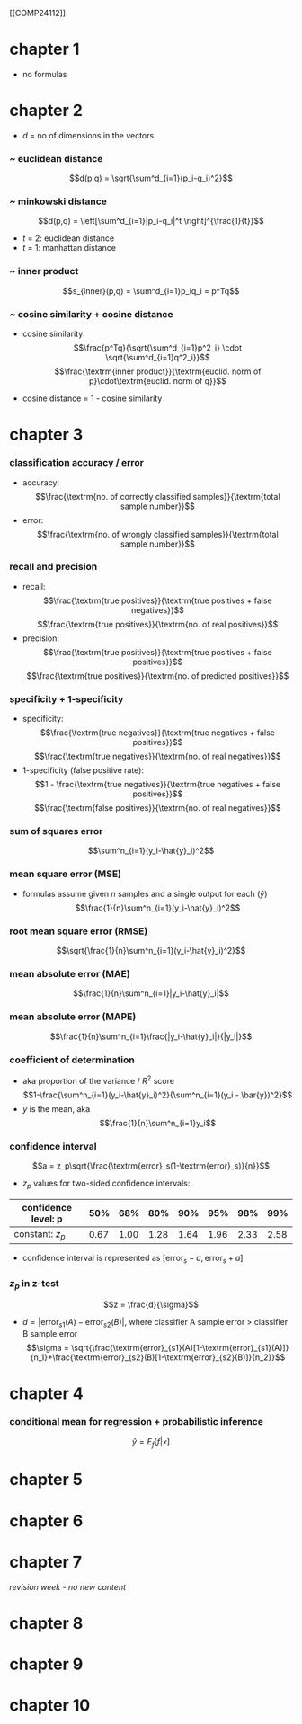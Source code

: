 [[COMP24112]]

# chapter 1
- no formulas

# chapter 2
- $d$ = no of dimensions in the vectors
### ~ euclidean distance
$$d(p,q) = \sqrt{\sum^d_{i=1}(p_i-q_i)^2}$$


### ~ minkowski distance
$$d(p,q) = \left[\sum^d_{i=1}|p_i-q_i|^t \right]^{\frac{1}{t}}$$
- $t$ = 2: euclidean distance
- $t$ = 1: manhattan distance

### ~ inner product
$$s_{inner}(p,q) = \sum^d_{i=1}p_iq_i = p^Tq$$

### ~ cosine similarity + cosine distance
- cosine similarity:
$$\frac{p^Tq}{\sqrt{\sum^d_{i=1}p^2_i} \cdot \sqrt{\sum^d_{i=1}q^2_i}}$$
$$\frac{\textrm{inner product}}{\textrm{euclid. norm of p}\cdot\textrm{euclid. norm of q}}$$

- cosine distance = 1 - cosine similarity

# chapter 3
### classification accuracy / error
- accuracy:
$$\frac{\textrm{no. of correctly classified samples}}{\textrm{total sample number}}$$
- error:
$$\frac{\textrm{no. of wrongly classified samples}}{\textrm{total sample number}}$$
### recall and precision
- recall:
$$\frac{\textrm{true positives}}{\textrm{true positives + false negatives}}$$
$$\frac{\textrm{true positives}}{\textrm{no. of real positives}}$$
- precision:
$$\frac{\textrm{true positives}}{\textrm{true positives + false positives}}$$
$$\frac{\textrm{true positives}}{\textrm{no. of predicted positives}}$$
### specificity + 1-specificity
- specificity:
$$\frac{\textrm{true negatives}}{\textrm{true negatives + false positives}}$$
$$\frac{\textrm{true negatives}}{\textrm{no. of real negatives}}$$
- 1-specificity (false positive rate):
$$1 - \frac{\textrm{true negatives}}{\textrm{true negatives + false positives}}$$
$$\frac{\textrm{false positives}}{\textrm{no. of real negatives}}$$
### sum of squares error
$$\sum^n_{i=1}(y_i-\hat{y}_i)^2$$
### mean square error (MSE)
- formulas assume given $n$ samples and a single output for each ($\hat{y}$)
$$\frac{1}{n}\sum^n_{i=1}(y_i-\hat{y}_i)^2$$
### root mean square error (RMSE)
$$\sqrt{\frac{1}{n}\sum^n_{i=1}(y_i-\hat{y}_i)^2}$$
### mean absolute error (MAE)
$$\frac{1}{n}\sum^n_{i=1}|y_i-\hat{y}_i|$$
### mean absolute error (MAPE)
$$\frac{1}{n}\sum^n_{i=1}\frac{|y_i-\hat{y}_i|}{|y_i|}$$
### coefficient of determination
- aka proportion of the variance / $R^2$ score
$$1-\frac{\sum^n_{i=1}(y_i-\hat{y}_i)^2}{\sum^n_{i=1}(y_i - \bar{y})^2}$$
- $\bar{y}$ is the mean, aka
$$\frac{1}{n}\sum^n_{i=1}y_i$$
### confidence interval
$$a = z_p\sqrt{\frac{\textrm{error}_s(1-\textrm{error}_s)}{n}}$$
- $z_p$ values for two-sided confidence intervals:

| confidence level: p | 50%  | 68%  | 80%  | 90%  | 95%  | 98%  | 99%  |
| ------------------- | ---- | ---- | ---- | ---- | ---- | ---- | ---- |
| constant: $z_p$     | 0.67 | 1.00 | 1.28 | 1.64 | 1.96 | 2.33 | 2.58 |
- confidence interval is represented as $[\textrm{error}_s-a,\textrm{error}_s+a]$

### $z_p$ in z-test
$$z = \frac{d}{\sigma}$$
- $d = |\textrm{error}_{s1}(A) - \textrm{error}_{s2}(B)|$, where classifier A sample error > classifier B sample error
$$\sigma = \sqrt{\frac{\textrm{error}_{s1}(A)[1-\textrm{error}_{s1}(A)]}{n_1}+\frac{\textrm{error}_{s2}(B)[1-\textrm{error}_{s2}(B)]}{n_2}}$$
# chapter 4
### conditional mean for regression + probabilistic inference
$$\hat{y} = E_f[f|x]$$
# chapter 5

# chapter 6

# chapter 7
*revision week - no new content*

# chapter 8

# chapter 9

# chapter 10